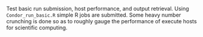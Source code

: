 Test basic run submission, host performance, and output retrieval.
Using `Condor_run_basic.R` simple R jobs are submitted. Some
heavy number crunching is done so as to roughly gauge the
performance of execute hosts for scientific computing.
